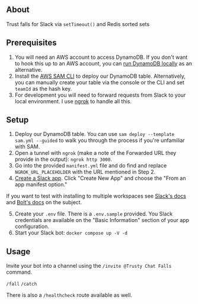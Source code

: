 ## About

Trust falls for Slack via `setTimeout()` and Redis sorted sets 

## Prerequisites

1. You will need an AWS account to access DynamoDB. If you don't want to hook this up to an AWS account, you can [run DynamoDB locally](https://docs.aws.amazon.com/amazondynamodb/latest/developerguide/DynamoDBLocal.DownloadingAndRunning.html) as an alternative.
2. Install the [AWS SAM CLI](https://docs.aws.amazon.com/serverless-application-model/latest/developerguide/install-sam-cli.html) to deploy our DynamoDB table. Alternatively, you can manually create your table via the console or the CLI and set `teamId` as the hash key.
3. For development you will need to forward requests from Slack to your local environment. I use [ngrok](https://ngrok.com/docs/getting-started/) to handle all this.

## Setup

1. Deploy our DynamoDB table. You can use `sam deploy --template sam.yml --guided` to walk you through the process if you're unfamiliar with SAM.
2. Open a tunnel with `ngrok` (make a note of the Forwarded URL they provide in the output): `ngrok http 3000`.
3. Go into the provided `manifest.yml` file and do find and replace `NGROK_URL_PLACEHOLDER` with the URL mentioned in Step 2.
4. [Create a Slack app](https://api.slack.com/apps/new). Click "Create New App" and choose the "From an app manifest option."

If you want to test with installing to multiple workspaces see [Slack's docs](https://api.slack.com/distribution) and [Bolt's docs](https://slack.dev/bolt-js/concepts#authenticating-oauth) on the subject.

5. Create your `.env` file. There is a `.env.sample` provided. You Slack credentials are available on the "Basic Information" section of your app configuration.
6. Start your Slack bot: `docker compose up -V -d`

## Usage

Invite your bot into a channel using the `/invite @Trusty Chat Falls` command.

`/fall`
`/catch`

There is also a `/healthcheck` route available as well.
